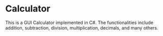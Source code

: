 # Calculator
This is a GUI Calculator implemented in C#. The functionalities include addition, subtraction, division, multiplication, decimals, and many others.
